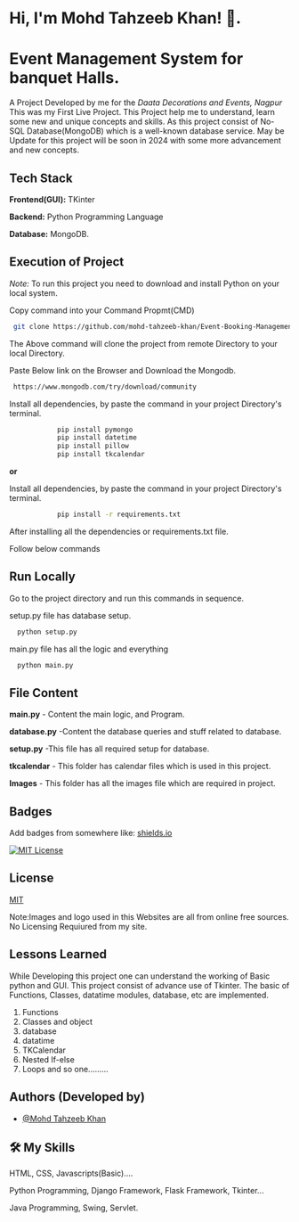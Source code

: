 
#  **Hi, I'm Mohd Tahzeeb Khan! 👋.**


# Event Management System for banquet Halls.
A Project Developed by me for the *Daata Decorations and Events, Nagpur*
This was my First Live Project. This Project help me to understand, learn some new and unique concepts and skills. As this project consist of No-SQL Database(MongoDB) which is a well-known database service.
May be Update for this project will be soon in 2024 with some more advancement and new concepts.
## Tech Stack

**Frontend(GUI):** TKinter

**Backend:** Python Programming Language

**Database:** MongoDB.

## Execution of Project

*Note:*  To run this project you need to download and install Python on your local system.

Copy command into your Command Propmt(CMD)
```bash
 git clone https://github.com/mohd-tahzeeb-khan/Event-Booking-Management-System.git
```
The Above command will clone the project from remote Directory to your local Directory.

Paste Below link on the Browser and Download the Mongodb. 
```bash
 https://www.mongodb.com/try/download/community
```

Install all dependencies, by paste the command in your project Directory's terminal.
```bash
            pip install pymongo
            pip install datetime
            pip install pillow
            pip install tkcalendar
```

**or**


Install all dependencies, by paste the command in your project Directory's terminal.
```bash
            pip install -r requirements.txt
```         
After installing all the dependencies or requirements.txt file.

Follow below commands




## Run Locally

Go to the project directory and run this commands in sequence.

setup.py file has database setup.
```bash
  python setup.py
```
main.py file has all the logic and everything
```bash
  python main.py
```



## File Content

**main.py** - Content the main logic, and Program.

**database.py** -Content the database queries and stuff related to database.

**setup.py** -This file has all required setup for database.

**tkcalendar** - This folder has calendar files which is used in this project.

**Images** - This folder has all the images file which are required in project. 
## **Badges**

Add badges from somewhere like: [shields.io](https://shields.io/)

[![MIT License](https://img.shields.io/badge/License-MIT-green.svg)](https://choosealicense.com/licenses/mit/)



## License

[MIT](https://choosealicense.com/licenses/mit/)

Note:Images and logo used in this Websites are all from online free sources. No Licensing Requiured from my site.
## Lessons Learned

While Developing this project one can understand the working of Basic python and GUI. This project consist of advance use of Tkinter. The basic of Functions, Classes, datatime modules, database, etc are implemented.
1. Functions
2. Classes and object
4. database
4. datatime
5. TKCalendar
6. Nested If-else
7. Loops
and so one.........
## Authors (Developed by)

- [@Mohd Tahzeeb Khan](https://www.github.com/Tahzeeb-web-py)

## 🛠 My Skills
HTML, CSS, Javascripts(Basic)....

Python Programming, Django Framework, Flask Framework, Tkinter...

Java Programming, Swing, Servlet.